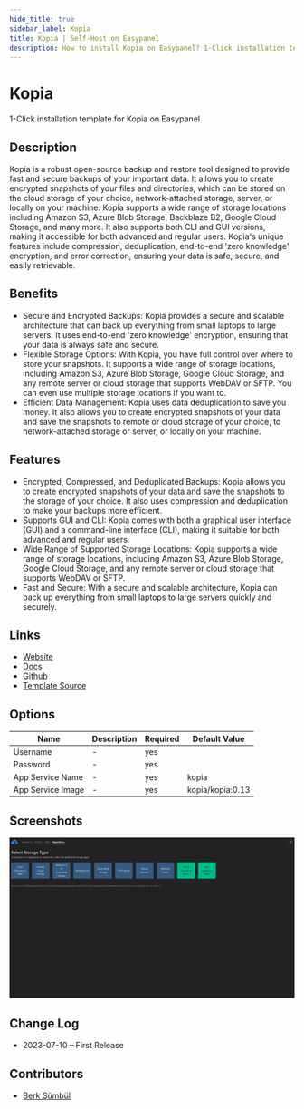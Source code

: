 ```yaml
---
hide_title: true
sidebar_label: Kopia
title: Kopia | Self-Host on Easypanel
description: How to install Kopia on Easypanel? 1-Click installation template for Kopia on Easypanel
---
```


<!-- generated -->

# Kopia

1-Click installation template for Kopia on Easypanel

## Description

Kopia is a robust open-source backup and restore tool designed to provide fast and secure backups of your important data. It allows you to create encrypted snapshots of your files and directories, which can be stored on the cloud storage of your choice, network-attached storage, server, or locally on your machine. Kopia supports a wide range of storage locations including Amazon S3, Azure Blob Storage, Backblaze B2, Google Cloud Storage, and many more. It also supports both CLI and GUI versions, making it accessible for both advanced and regular users. Kopia&#39;s unique features include compression, deduplication, end-to-end &#39;zero knowledge&#39; encryption, and error correction, ensuring your data is safe, secure, and easily retrievable.

## Benefits

- Secure and Encrypted Backups: Kopia provides a secure and scalable architecture that can back up everything from small laptops to large servers. It uses end-to-end 'zero knowledge' encryption, ensuring that your data is always safe and secure.
- Flexible Storage Options: With Kopia, you have full control over where to store your snapshots. It supports a wide range of storage locations, including Amazon S3, Azure Blob Storage, Google Cloud Storage, and any remote server or cloud storage that supports WebDAV or SFTP. You can even use multiple storage locations if you want to.
- Efficient Data Management: Kopia uses data deduplication to save you money. It also allows you to create encrypted snapshots of your data and save the snapshots to remote or cloud storage of your choice, to network-attached storage or server, or locally on your machine.

## Features

- Encrypted, Compressed, and Deduplicated Backups: Kopia allows you to create encrypted snapshots of your data and save the snapshots to the storage of your choice. It also uses compression and deduplication to make your backups more efficient.
- Supports GUI and CLI: Kopia comes with both a graphical user interface (GUI) and a command-line interface (CLI), making it suitable for both advanced and regular users.
- Wide Range of Supported Storage Locations: Kopia supports a wide range of storage locations, including Amazon S3, Azure Blob Storage, Google Cloud Storage, and any remote server or cloud storage that supports WebDAV or SFTP.
- Fast and Secure: With a secure and scalable architecture, Kopia can back up everything from small laptops to large servers quickly and securely.

## Links

- [Website](https://kopia.io/)
- [Docs](https://kopia.io/docs/)
- [Github](https://github.com/kopia/kopia/)
- [Template Source](https://github.com/easypanel-io/templates/tree/main/templates/kopia)

## Options

Name | Description | Required | Default Value
-|-|-|-
Username | - | yes | 
Password | - | yes | 
App Service Name | - | yes | kopia
App Service Image | - | yes | kopia/kopia:0.13

## Screenshots

![Kopia Screenshot](./assets/screenshot.png)

## Change Log

- 2023-07-10 – First Release

## Contributors

- [Berk Sümbül](https://berksmbl.com)
